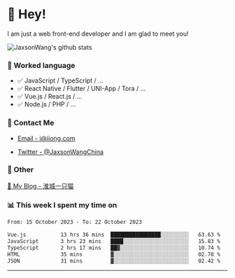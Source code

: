 # 👋 Hey!

I am just a web front-end developer and I am glad to meet you!

![JaxsonWang's github stats](https://github-readme-stats.vercel.app/api?username=JaxsonWang&&show_icons=true&&title_color=1abc9c&&icon_color=1abc9c)


### 📝 Worked language

- ✅ JavaScript / TypeScript / ...
- ✅ React Native / Flutter / UNI-App / Tora / ...
- ✅ Vue.js / React.js / ...
- ✅ Node.js / PHP / ...

### 📮 Contact Me

- [Email - i@iiong.com](mailto:i@iiong.com)

- [Twitter - @JaxsonWangChina](https://twitter.com/JaxsonWangChina)

### 🤪 Other

[📌 My Blog - 淮城一只猫](https://iiong.com)

### 📊 This week I spent my time on

<!--START_SECTION:waka-->

```txt
From: 15 October 2023 - To: 22 October 2023

Vue.js           13 hrs 36 mins  ████████████████░░░░░░░░░   63.63 %
JavaScript       3 hrs 23 mins   ████░░░░░░░░░░░░░░░░░░░░░   15.83 %
TypeScript       2 hrs 17 mins   ██▓░░░░░░░░░░░░░░░░░░░░░░   10.74 %
HTML             35 mins         ▓░░░░░░░░░░░░░░░░░░░░░░░░   02.78 %
JSON             31 mins         ▓░░░░░░░░░░░░░░░░░░░░░░░░   02.42 %
```

<!--END_SECTION:waka-->

---
